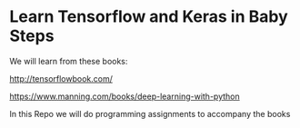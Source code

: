 # Learn Tensorflow and Keras in Baby Steps

We will learn from these books:

http://tensorflowbook.com/

https://www.manning.com/books/deep-learning-with-python

In this Repo we will do programming assignments to accompany the books